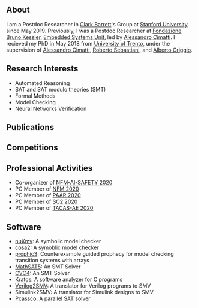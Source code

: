 
## About 

I am a Postdoc Researcher in [Clark Barrett](https://theory.stanford.edu/~barrett/)'s Group
at [Stanford University](https://www.stanford.edu/) since May 2019. 
Previously, I was a Postdoc Researcher at [Fondazione Bruno Kessler](https://www.fbk.eu),
[Embedded Systems Unit](https://es.fbk.eu), led by [Alessandro Cimatti](https://es.fbk.eu/people/cimatti/).
I recieved my PhD in May 2018 from [University of Trento](https://www.unitn.it/),
under the supervision of [Alessandro Cimatti](https://es.fbk.eu/people/cimatti/),
[Roberto Sebastiani](http://disi.unitn.it/rseba/),
and [Alberto Griggio](https://es.fbk.eu/people/griggio/).


## Research Interests
* Automated Reasoning
* SAT and SAT modulo theories (SMT)
* Formal Methods
* Model Checking
* Neural Networks Verification


## Publications


## Competitions


## Professional Activities

* Co-organizer of [NFM-AI-SAFETY 2020](https://sites.google.com/stanford.edu/nfm-ai-safety-20/)
* PC Member of [NFM 2020](https://ti.arc.nasa.gov/events/nfm-2020/)
* PC Member of [PAAR 2020](http://paar2020.gforge.inria.fr/)
* PC Member of [SC2 2020](http://www.sc-square.org/CSA/workshop5.html)
* PC Member of [TACAS-AE 2020](https://www.etaps.org/2020/tacas)


## Software

* [nuXmv](https://nuxmv.fbk.eu/): A symbolic model checker
* [cosa2](https://github.com/upscale-project/cosa2): A symoblic model checker
* [prophic3](https://github.com/makaimann/prophic3): Counterexample guided prophecy for model checking transition systems with arrays
* [MathSAT5](https://mathsat.fbk.eu/): An SMT Solver
* [CVC4](https://cvc4.github.io/): An SMT Solver
* [Kratos](https://es.fbk.eu/tools/kratos): A software analyzer for C programs
* [Verilog2SMV](https://es.fbk.eu/tools/verilog2smv): A translator for Verilog programs to SMV
* Simulink2SMV: A translator for Simulink designs to SMV
* [Pcassco](http://tools.computational-logic.org/content/riss.php): A parallel SAT solver

